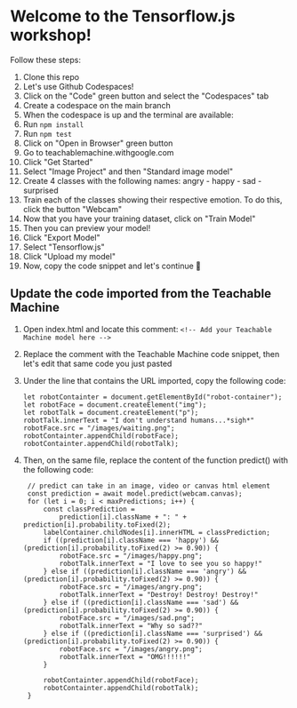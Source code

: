# Welcome to the Tensorflow.js workshop!

Follow these steps:
1. Clone this repo
2. Let's use Github Codespaces!
3. Click on the "Code" green button and select the "Codespaces" tab
4. Create a codespace on the main branch
5. When the codespace is up and the terminal are available: 
6. Run ```npm install```
7. Run ```npm test```
8. Click on "Open in Browser" green button
9. Go to teachablemachine.withgoogle.com
10. Click "Get Started"
11. Select "Image Project" and then "Standard image model"
12. Create 4 classes with the following names: angry - happy - sad - surprised
13. Train each of the classes showing their respective emotion. To do this, click the button "Webcam"
14. Now that you have your training dataset, click on "Train Model"
15. Then you can preview your model!
16. Click "Export Model"
17. Select "Tensorflow.js"
18. Click "Upload my model"
19. Now, copy the code snippet and let's continue 🚀

## Update the code imported from the Teachable Machine

1. Open index.html and locate this comment:
 ```<!-- Add your Teachable Machine model here --> ```

2. Replace the comment with the Teachable Machine code snippet, then let's edit that same code you just pasted

3. Under the line that contains the URL imported, copy the following code:

    ```
    let robotContainter = document.getElementById("robot-container");
    let robotFace = document.createElement("img");
    let robotTalk = document.createElement("p");
    robotTalk.innerText = "I don't understand humans...*sigh*"
    robotFace.src = "/images/waiting.png";
    robotContainter.appendChild(robotFace);
    robotContainter.appendChild(robotTalk);
    ```
4. Then, on the same file, replace the content of the function predict() with the following code:

      
        // predict can take in an image, video or canvas html element
        const prediction = await model.predict(webcam.canvas);
        for (let i = 0; i < maxPredictions; i++) {
            const classPrediction =
                prediction[i].className + ": " + prediction[i].probability.toFixed(2);
            labelContainer.childNodes[i].innerHTML = classPrediction;
            if ((prediction[i].className === 'happy') && (prediction[i].probability.toFixed(2) >= 0.90)) {
                robotFace.src = "/images/happy.png";
                robotTalk.innerText = "I love to see you so happy!"
            } else if ((prediction[i].className === 'angry') && (prediction[i].probability.toFixed(2) >= 0.90)) {
                robotFace.src = "/images/angry.png";
                robotTalk.innerText = "Destroy! Destroy! Destroy!"
            } else if ((prediction[i].className === 'sad') && (prediction[i].probability.toFixed(2) >= 0.90)) {
                robotFace.src = "/images/sad.png";
                robotTalk.innerText = "Why so sad??"
            } else if ((prediction[i].className === 'surprised') && (prediction[i].probability.toFixed(2) >= 0.90)) {
                robotFace.src = "/images/angry.png";
                robotTalk.innerText = "OMG!!!!!!"
            }
            
            robotContainter.appendChild(robotFace);
            robotContainter.appendChild(robotTalk);
        }
      
